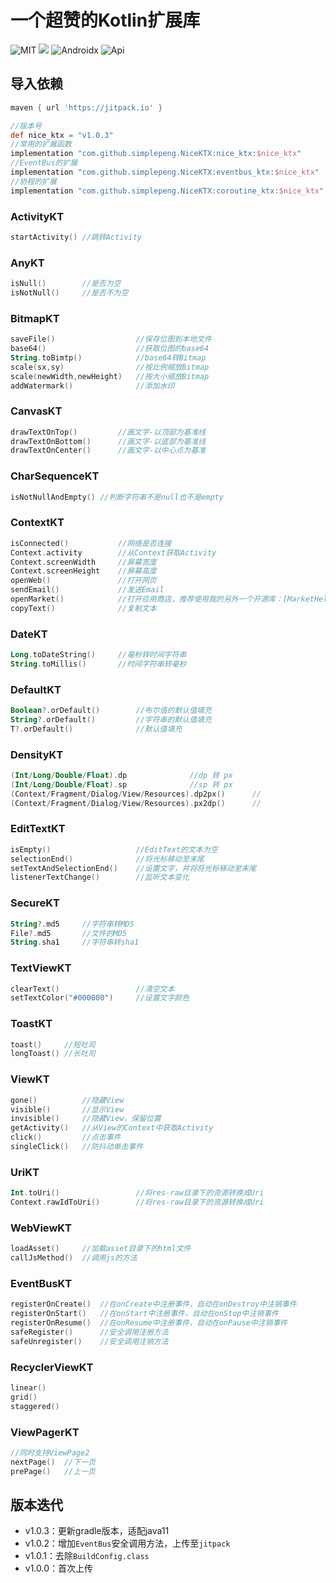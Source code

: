 # 一个超赞的Kotlin扩展库

![MIT](https://img.shields.io/badge/License-MIT-orange?style=flat-square) [![](https://jitpack.io/v/simplepeng/NiceKTX.svg)](https://jitpack.io/#simplepeng/NiceKTX)  ![Androidx](https://img.shields.io/badge/Androidx-Yes-blue?style=flat-square)  ![Api](https://img.shields.io/badge/Api-14+-blueviolet?style=flat-square) 

## 导入依赖

```groovy
maven { url 'https://jitpack.io' }
```

```groovy
//版本号
def nice_ktx = "v1.0.3"
//常用的扩展函数
implementation "com.github.simplepeng.NiceKTX:nice_ktx:$nice_ktx"
//EventBus的扩展
implementation "com.github.simplepeng.NiceKTX:eventbus_ktx:$nice_ktx"
//协程的扩展
implementation "com.github.simplepeng.NiceKTX:coroutine_ktx:$nice_ktx"
```

### ActivityKT

```kotlin
startActivity() //跳转Activity
```

### AnyKT

```kotlin
isNull()        //是否为空
isNotNull()     //是否不为空
```

### BitmapKT

```kotlin
saveFile()                  //保存位图到本地文件
base64()                    //获取位图的base64
String.toBimtp()            //base64转Bitmap
scale(sx,sy)                //按比例缩放Bitmap
scale(newWidth,newHeight)   //按大小缩放Bitmap
addWatermark()              //添加水印
```

### CanvasKT

```kotlin
drawTextOnTop()         //画文字-以顶部为基准线
drawTextOnBottom()      //画文字-以底部为基准线
drawTextOnCenter()      //画文字-以中心点为基准
```

### CharSequenceKT

```kotlin
isNotNullAndEmpty() //判断字符串不是null也不是empty
```

### ContextKT

```kotlin
isConnected()           //网络是否连接
Context.activity        //从Context获取Activity
Context.screenWidth     //屏幕宽度
Context.screenHeight    //屏幕高度
openWeb()               //打开网页
sendEmail()             //发送Email
openMarket()            //打开应用商店，推荐使用我的另外一个开源库：[MarketHelper](https://github.com/simplepeng/MarketHelper)
copyText()              //复制文本
```

### DateKT

```kotlin
Long.toDateString()     //毫秒转时间字符串
String.toMillis()       //时间字符串转毫秒
```

### DefaultKT

```kotlin
Boolean?.orDefault()        //布尔值的默认值填充
String?.orDefault()         //字符串的默认值填充
T?.orDefault()              //默认值填充
```

### DensityKT

```kotlin
(Int/Long/Double/Float).dp              //dp 转 px
(Int/Long/Double/Float).sp              //sp 转 px 
(Context/Fragment/Dialog/View/Resources).dp2px()      //
(Context/Fragment/Dialog/View/Resources).px2dp()      //
```

### EditTextKT

```kotlin
isEmpty()                   //EditText的文本为空
selectionEnd()              //将光标移动至末尾
setTextAndSelectionEnd()    //设置文字，并将将光标移动至末尾
listenerTextChange()        //监听文本变化
```

### SecureKT

```kotlin
String?.md5     //字符串转MD5
File?.md5       //文件的MD5
String.sha1     //字符串转sha1
```

### TextViewKT

```kotlin
clearText()                 //清空文本
setTextColor("#000000")     //设置文字颜色
```

### ToastKT

```kotlin
toast()     //短吐司
longToast() //长吐司
```

### ViewKT

```kotlin
gone()          //隐藏View
visible()       //显示View
invisible()     //隐藏View，保留位置
getActivity()   //从View的Context中获取Activity
click()         //点击事件
singleClick()   //防抖动单击事件
```

### UriKT

```kotlin
Int.toUri()                 //将res-raw目录下的资源转换成Uri
Context.rawIdToUri()        //将res-raw目录下的资源转换成Uri
```

### WebViewKT

```kotlin
loadAsset()     //加载asset目录下的html文件
callJsMethod()  //调用js的方法
```

### EventBusKT

```kotlin
registerOnCreate()  //在onCreate中注册事件，自动在onDestroy中注销事件
registerOnStart()   //在onStart中注册事件，自动在onStop中注销事件
registerOnResume()  //在onResume中注册事件，自动在onPause中注销事件
safeRegister()      //安全调用注册方法
safeUnregister()    //安全调用注销方法
```

### RecyclerViewKT

```kotlin
linear()
grid()
staggered()
```

 ### ViewPagerKT

```kotlin
//同时支持ViewPage2
nextPage()  //下一页
prePage()   //上一页
```

## 版本迭代

* v1.0.3：更新gradle版本，适配java11
* v1.0.2：增加`EventBus`安全调用方法，上传至`jitpack`
* v1.0.1：去除`BuildConfig.class`
* v1.0.0：首次上传

